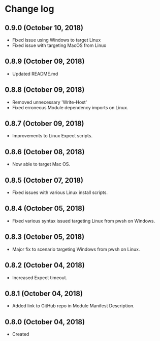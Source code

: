 # Change log

## 0.9.0 (October 10, 2018)

- Fixed issue using Windows to target Linux
- Fixed issue with targeting MacOS from Linux

## 0.8.9 (October 09, 2018)

- Updated README.md

## 0.8.8 (October 09, 2018)

- Removed unnecessary 'Write-Host'
- Fixed erroneous Module dependency imports on Linux.

## 0.8.7 (October 09, 2018)

- Improvements to Linux Expect scripts.

## 0.8.6 (October 08, 2018)

- Now able to target Mac OS.

## 0.8.5 (October 07, 2018)

- Fixed issues with various Linux install scripts.

## 0.8.4 (October 05, 2018)

- Fixed various syntax issued targeting Linux from pwsh on Windows.

## 0.8.3 (October 05, 2018)

- Major fix to scenario targeting Windows from pwsh on Linux.

## 0.8.2 (October 04, 2018)

- Increased Expect timeout.

## 0.8.1 (October 04, 2018)

- Added link to GitHub repo in Module Manifest Description.

## 0.8.0 (October 04, 2018)

- Created

